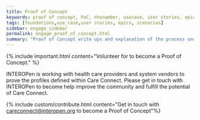```yaml
---
title: Proof of Concept
keywords: proof of concept, PoC, nhsnumber, usecase, user stories, epics, scenarios
tags: [foundations,use_case,user stories, epics, scenarios]
sidebar: engage_sidebar
permalink: engage_proof_of_concept.html
summary: "Proof of Concept write ups and explanation of the process undertaken to adopt Care Connect profiles"
---
```


{% include important.html content="Volunteer for to become a Proof of Concept." %}

INTEROPen is working with health care providers and system vendors to prove the profiles defined within Care Connect. Please get in touch with INTEROPen to become help improve the community and fulfill the potential of Care Connect.

{% include custom/contribute.html content="Get in touch with careconnect@interopen.org to become a Proof of Concept"%}
